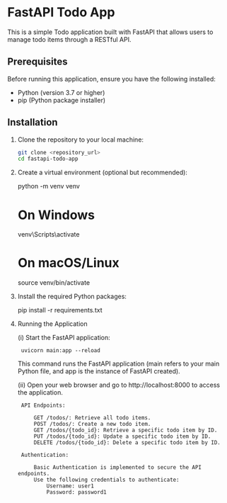 # FastAPI Todo App

This is a simple Todo application built with FastAPI that allows users to manage todo items through a RESTful API.

## Prerequisites

Before running this application, ensure you have the following installed:

- Python (version 3.7 or higher)
- pip (Python package installer)

## Installation

1. Clone the repository to your local machine:

   ```bash
   git clone <repository_url>
   cd fastapi-todo-app
    ```
2. Create a virtual environment (optional but recommended):

    python -m venv venv
    # On Windows
    venv\Scripts\activate
    # On macOS/Linux
    source venv/bin/activate


3. Install the required Python packages:
    
    pip install -r requirements.txt

4. Running the Application

    (i) Start the FastAPI application:

        uvicorn main:app --reload

    This command runs the FastAPI application (main refers to your main Python file, and app is the instance of FastAPI created).

    (ii) Open your web browser and go to http://localhost:8000 to access the application.

        API Endpoints:

            GET /todos/: Retrieve all todo items.
            POST /todos/: Create a new todo item.
            GET /todos/{todo_id}: Retrieve a specific todo item by ID.
            PUT /todos/{todo_id}: Update a specific todo item by ID.
            DELETE /todos/{todo_id}: Delete a specific todo item by ID.

        Authentication:

            Basic Authentication is implemented to secure the API endpoints.
            Use the following credentials to authenticate:
                Username: user1
                Password: password1


